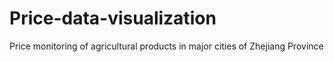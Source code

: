 # Price-data-visualization
Price monitoring of agricultural products in major cities of Zhejiang Province
